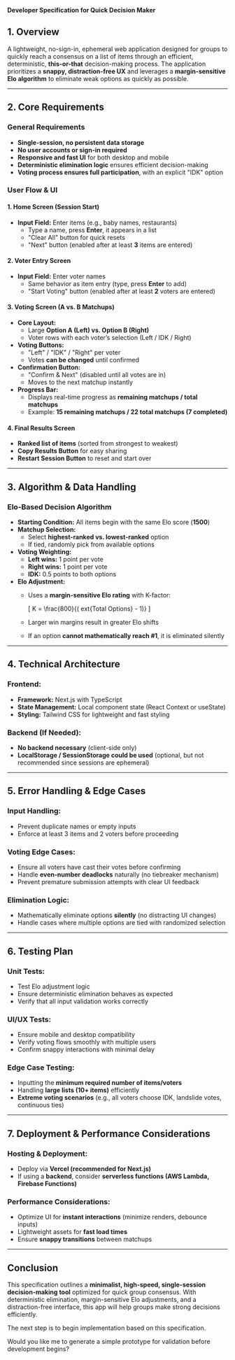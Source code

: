 **Developer Specification for Quick Decision Maker**

## **1. Overview**
A lightweight, no-sign-in, ephemeral web application designed for groups to quickly reach a consensus on a list of items through an efficient, deterministic, **this-or-that** decision-making process. The application prioritizes a **snappy, distraction-free UX** and leverages a **margin-sensitive Elo algorithm** to eliminate weak options as quickly as possible.

---
## **2. Core Requirements**

### **General Requirements**
- **Single-session, no persistent data storage**
- **No user accounts or sign-in required**
- **Responsive and fast UI** for both desktop and mobile
- **Deterministic elimination logic** ensures efficient decision-making
- **Voting process ensures full participation**, with an explicit "IDK" option

### **User Flow & UI**
#### **1. Home Screen (Session Start)**
- **Input Field:** Enter items (e.g., baby names, restaurants)
  - Type a name, press **Enter**, it appears in a list
  - "Clear All" button for quick resets
  - "Next" button (enabled after at least **3** items are entered)

#### **2. Voter Entry Screen**
- **Input Field:** Enter voter names
  - Same behavior as item entry (type, press **Enter** to add)
  - "Start Voting" button (enabled after at least **2** voters are entered)

#### **3. Voting Screen (A vs. B Matchups)**
- **Core Layout:**
  - Large **Option A (Left) vs. Option B (Right)**
  - Voter rows with each voter’s selection (Left / IDK / Right)
- **Voting Buttons:**
  - "Left" / "IDK" / "Right" per voter
  - Votes **can be changed** until confirmed
- **Confirmation Button:**
  - "Confirm & Next" (disabled until all votes are in)
  - Moves to the next matchup instantly
- **Progress Bar:**
  - Displays real-time progress as **remaining matchups / total matchups**
  - Example: **15 remaining matchups / 22 total matchups (7 completed)**

#### **4. Final Results Screen**
- **Ranked list of items** (sorted from strongest to weakest)
- **Copy Results Button** for easy sharing
- **Restart Session Button** to reset and start over

---
## **3. Algorithm & Data Handling**

### **Elo-Based Decision Algorithm**
- **Starting Condition:** All items begin with the same Elo score (**1500**)
- **Matchup Selection:**
  - Select **highest-ranked vs. lowest-ranked** option
  - If tied, randomly pick from available options
- **Voting Weighting:**
  - **Left wins:** 1 point per vote
  - **Right wins:** 1 point per vote
  - **IDK:** 0.5 points to both options
- **Elo Adjustment:**
  - Uses a **margin-sensitive Elo rating** with K-factor:
    
    \[ K = \frac{800}{(	ext{Total Options} - 1)} \]
  
  - Larger win margins result in greater Elo shifts
  - If an option **cannot mathematically reach #1**, it is eliminated silently

---
## **4. Technical Architecture**

### **Frontend:**
- **Framework:** Next.js with TypeScript
- **State Management:** Local component state (React Context or useState)
- **Styling:** Tailwind CSS for lightweight and fast styling

### **Backend (If Needed):**
- **No backend necessary** (client-side only)
- **LocalStorage / SessionStorage could be used** (optional, but not recommended since sessions are ephemeral)

---
## **5. Error Handling & Edge Cases**

### **Input Handling:**
- Prevent duplicate names or empty inputs
- Enforce at least 3 items and 2 voters before proceeding

### **Voting Edge Cases:**
- Ensure all voters have cast their votes before confirming
- Handle **even-number deadlocks** naturally (no tiebreaker mechanism)
- Prevent premature submission attempts with clear UI feedback

### **Elimination Logic:**
- Mathematically eliminate options **silently** (no distracting UI changes)
- Handle cases where multiple options are tied with randomized selection

---
## **6. Testing Plan**

### **Unit Tests:**
- Test Elo adjustment logic
- Ensure deterministic elimination behaves as expected
- Verify that all input validation works correctly

### **UI/UX Tests:**
- Ensure mobile and desktop compatibility
- Verify voting flows smoothly with multiple users
- Confirm snappy interactions with minimal delay

### **Edge Case Testing:**
- Inputting the **minimum required number of items/voters**
- Handling **large lists (10+ items)** efficiently
- **Extreme voting scenarios** (e.g., all voters choose IDK, landslide votes, continuous ties)

---
## **7. Deployment & Performance Considerations**

### **Hosting & Deployment:**
- Deploy via **Vercel (recommended for Next.js)**
- If using a **backend**, consider **serverless functions (AWS Lambda, Firebase Functions)**

### **Performance Considerations:**
- Optimize UI for **instant interactions** (minimize renders, debounce inputs)
- Lightweight assets for **fast load times**
- Ensure **snappy transitions** between matchups

---

## **Conclusion**
This specification outlines a **minimalist, high-speed, single-session decision-making tool** optimized for quick group consensus. With deterministic elimination, margin-sensitive Elo adjustments, and a distraction-free interface, this app will help groups make strong decisions efficiently. 

The next step is to begin implementation based on this specification.

Would you like me to generate a simple prototype for validation before development begins?
